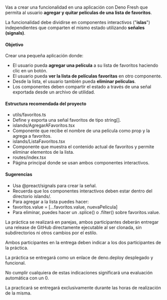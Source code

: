 Vas a crear una funcionalidad en una aplicación con Deno Fresh que permita al usuario **agregar y quitar películas de una lista de favoritos**.

La funcionalidad debe dividirse en componentes interactivos ("**islas**") independientes que comparten el mismo estado utilizando **señales (signals)**.

  

#### **Objetivo**

Crear una pequeña aplicación donde:

*   El usuario pueda **agregar una película** a su lista de favoritos haciendo clic en un botón.
*   El usuario pueda **ver la lista de películas favoritas** en otro componente.
*   Desde la lista, el usuario también pueda **eliminar películas**.
*   Los componentes deben compartir el estado a través de una señal exportada desde un archivo de utilidad.

#### **Estructura recomendada del proyecto**

*   utils/favoritos.ts
*   Define y exporta una señal favoritos de tipo string\[\].
*   islands/AgregarAFavoritos.tsx
*   Componente que recibe el nombre de una película como prop y la agrega a favoritos.
*   islands/ListaFavoritos.tsx
*   Componente que muestra el contenido actual de favoritos y permite eliminar elementos de la lista.
*   routes/index.tsx
*   Página principal donde se usan ambos componentes interactivos.

#### **Sugerencias**

*   Usa @preact/signals para crear la señal.
*   Recuerda que los componentes interactivos deben estar dentro del directorio islands/.
*   Para agregar a la lista puedes hacer:
*   favoritos.value = \[...favoritos.value, nuevaPelicula\]
*   Para eliminar, puedes hacer un .splice() o .filter() sobre favoritos.value.
    

La práctica se realizará en parejas, ambos participantes deberán entregar una release de GitHub directamente ejecutable al ser clonada, sin subdirectorios ni otros cambios por el estilo.

Ambos participantes en la entrega deben indicar a los dos participantes de la práctica. 

La práctica se entregará como un enlace de deno.deploy desplegado y funcional.

No cumplir cualquiera de estas indicaciones significará una evaluación automática con un 0.

  

La practicará se entregará exclusivamente durante las horas de realización de la misma.